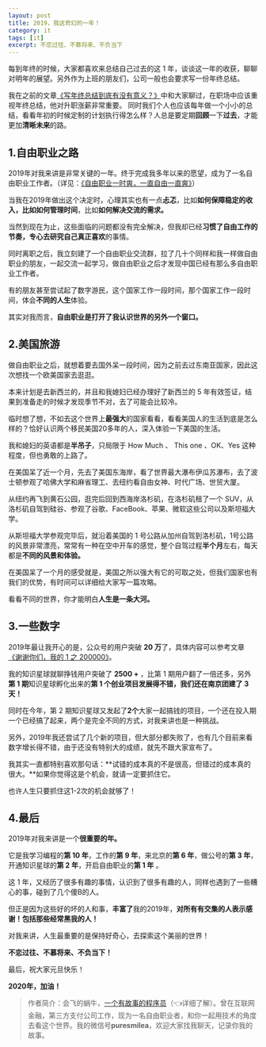 ```yaml
---
layout: post
title: 2019，我这奇幻的一年！
category: it
tags: [it]
excerpt: 不恋过往、不慕将来、不负当下
---
```


每到年终的时候，大家都喜欢来总结自己过去的这 1 年，谈谈这一年的收获，聊聊对明年的展望。另外作为上班的朋友们，公司一般也会要求写一份年终总结。

我在之前的文章[《写年终总结到底有没有意义？》](https://mp.weixin.qq.com/s/wDU8mEaeNx2x0hQWxZOqwQ)中和大家聊过，在职场中应该重视年终总结，他对升职涨薪非常重要。
同时我们个人也应该每年做一个小小的总结，看看年初的时候定制的计划执行得怎么样？人总是要定期**回顾**一下**过去**，才能更加**清晰未来**的路。

## 1.自由职业之路

2019年对我来讲是非常关键的一年。终于完成我多年以来的愿望，成为了一名自由职业工作者。（详见：[《自由职业一时爽，一直自由一直爽》](https://mp.weixin.qq.com/s/MysV4VgzPGbcU0PIFxkCmQ)）

当我在2019年做出这个决定时，心理其实也有一点**忐忑**，比如**如何保障稳定的收入，**比如**如何管理时间**，比如**如何解决交流的需求。**

当然到现在为止，这些面临的问题都没有完全解决，但我却已经**习惯了自由工作的节奏，**专心去研究自己**真正喜欢**的事情。

同时离职之后，我立刻建了一个自由职业交流群，拉了几十个同样和我一样做自由职业的朋友，一起交流一起学习，做自由职业之后才发现中国已经有那么多自由职业工作者。

有的朋友甚至尝试起了数字游民，这个国家工作一段时间，那个国家工作一段时间，体会**不同的人生**体验。

其实对我而言，**自由职业是打开了我认识世界的另外一个窗口。**

## 2.美国旅游

做自由职业之后，就想着要去国外呆一段时间，因为之前去过东南亚国家，因此这次想找一个欧美国家去逛逛。

本来计划是去新西兰的，并且和我媳妇已经办理好了新西兰的 5 年有效签证，结果到准备走的时候才发现季节不对，去了可能会比较冷。

临时想了想，不如去这个世界上**最强大**的国家看看，看看美国人的生活到底是怎么样的？恰好认识两个移民美国20多年的人，深入体验一下美国的生活。

我和媳妇的英语都是**半吊子**，只局限于 How Much  、 This  one 、OK、Yes 这种程度，但也勇敢的上路了。

在美国呆了近一个月，先去了美国东海岸，看了世界最大瀑布伊瓜苏瀑布，去了波士顿参观了哈佛大学和麻省理工、去纽约看自由女神、时代广场、世贸大厦。

从纽约再飞到黄石公园，逛完后回到西海岸洛杉矶，在洛杉矶租了一个 SUV，从洛杉矶自驾到硅谷、参观了谷歌、FaceBook、苹果、微软这些公司以及斯坦福大学。

从斯坦福大学参观完毕后，就沿着美国的 1 号公路从加州自驾到洛杉矶，1号公路的风景非常漂亮，常常有一种在空中开车的感觉，整个自驾过程**半个月**左右，每天都是**不同的风景和体验。**

在美国呆了一个月的感受就是，美国之所以强大有它的可取之处，但我们国家也有我们的优势，有时间可以详细给大家写一篇攻略。

看看不同的世界，你才能明白**人生是一条大河。**

## 3.一些数字

2019年最让我开心的是，公众号的用户突破 **20 万**了，具体内容可以参考文章[《谢谢你们，我的 1 之 200000》](https://mp.weixin.qq.com/s/n5FLmtZyWUscAPzyVOTIIA)。

我的知识星球就聊挣钱用户突破了 **2500 +** ，比第 1 期用户翻了一倍还多，另外**第 1 期**知识星球孵化出来的**第 1 个创业项目发展得不错，**我们还在**南京团建了 3 天！**

同时在今年，第 2 期知识星球又发起了**2个**大家一起搞钱的项目，一个还在投入期一个已经搞了起来，两个是完全不同的方式，对我来讲也是一种挑战。

另外，2019年我还尝试了几个新的项目，但大部分都失败了，也有几个目前来看数字增长得不错，由于还没有特别大的成绩，就先不跟大家宣布了。

我其实一直都特别喜欢那句话：**试错的成本真的不是很高，但错过的成本真的很大。**如果你觉得这是个机会，就请一定要抓住它。

也许人生只要抓住这1-2次的机会就够了！

## 4.最后

2019年对我来讲是一个**很重要的年。**

它是我学习编程的**第 10 年**，工作的**第 9 年**，来北京的**第 6 年**，做公号的**第 3 年**，开通知识星球的**第 2 年**，开启自由职业的**第 1 年** 。

这 1 年，又经历了很多有趣的事情，认识到了很多有趣的人，同样也遇到了一些糟心的事，碰到了几个傻B的人。

但正是因为这些好的坏的人和事，**丰富了**我的2019年，**对所有有交集的人表示感谢！包括那些经常黑我的人！**

对我来讲，人生最重要的是保持好奇心，去探索这个美丽的世界！

**不恋过往、不慕将来、不负当下！**

最后，祝大家元旦快乐！

**2020年，加油！**

>作者简介：会飞的蜗牛，[一个有故事的程序员](https://mp.weixin.qq.com/s/yD8FlQectD057l5i1CZfZA)（👈详细了解）。曾在互联网金融，第三方支付公司工作，现为一名自由职业者，和你一起用技术的角度去看这个世界。我的微信号**puresmilea**，欢迎大家找我聊天，记录你我的故事。
